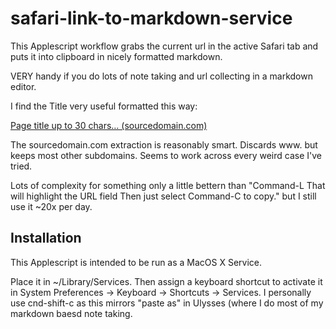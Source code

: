 # safari-link-to-markdown-service
This Applescript workflow grabs the current url in the active Safari tab and puts it into clipboard in nicely formatted markdown.

VERY handy if you do lots of note taking and url collecting in a markdown editor.

I find the Title very useful formatted this way:

[Page title up to 30 chars… (sourcedomain.com)](https://sourcedomain.com/whatever.html)

The sourcedomain.com extraction is reasonably smart. Discards www. but keeps most other subdomains. Seems to work across every weird case I've tried.

Lots of complexity for something only a little bettern than "Command-L That will highlight the URL field Then just select Command-C to copy." but I still use it ~20x per day.

## Installation
This Applescript is intended to be run as a MacOS X Service.

Place it in ~/Library/Services. Then assign a keyboard shortcut to activate it in System Preferences -> Keyboard -> Shortcuts -> Services. I personally use cnd-shift-c as this mirrors "paste as" in Ulysses (where I do most of my markdown baesd note taking.
